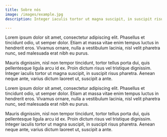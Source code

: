 ```yaml
---
title: Sobre nós
image: /images/example.jpg
description: Integer iaculis tortor ut magna suscipit, in suscipit risus pharetra.

---
```



Lorem ipsum dolor sit amet, consectetur adipiscing elit. Phasellus et tincidunt odio, ut semper dolor. Etiam at massa vitae enim tempus luctus in hendrerit eros. Vivamus ornare, nulla a vestibulum lacinia, nisl velit pharetra nunc, sed malesuada erat nibh eu purus.

Mauris dignissim, nisl non tempor tincidunt, tortor tellus porta dui, quis pellentesque ligula arcu id ex. Proin dictum risus vel tristique dignissim. Integer iaculis tortor ut magna suscipit, in suscipit risus pharetra. Aenean neque ante, varius dictum laoreet ut, suscipit a ante.

Lorem ipsum dolor sit amet, consectetur adipiscing elit. Phasellus et tincidunt odio, ut semper dolor. Etiam at massa vitae enim tempus luctus in hendrerit eros. Vivamus ornare, nulla a vestibulum lacinia, nisl velit pharetra nunc, sed malesuada erat nibh eu purus.

Mauris dignissim, nisl non tempor tincidunt, tortor tellus porta dui, quis pellentesque ligula arcu id ex. Proin dictum risus vel tristique dignissim. Integer iaculis tortor ut magna suscipit, in suscipit risus pharetra. Aenean neque ante, varius dictum laoreet ut, suscipit a ante.
